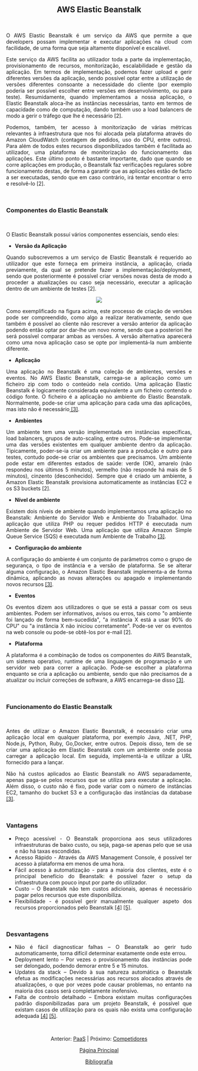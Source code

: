 <h2 align="center"> AWS Elastic Beanstalk </h2>
<br>

<div align="justify">
<p>O AWS Elastic Beanstalk é um serviço da AWS que permite a que developers possam implementar e executar aplicações na cloud com facilidade, de uma forma que seja altamente disponível e escalável.</p>  

<p>Este serviço da AWS facilita ao utilizador toda a parte da implementação, provisionamento de recursos, monitorização, escalabilidade e gestão da aplicação. Em termos de implementação, podemos fazer upload e gerir diferentes versões da aplicação, sendo possível optar entre a utilização de versões diferentes consoante a necessidade do cliente (por exemplo poderia ser possível escolher entre versões em desenvolvimento, ou para teste). Resumidamente, quando implementamos a nossa aplicação, o Elastic Beanstalk aloca-lhe as instâncias necessárias, tanto em termos de capacidade como de computação, dando também uso a load balancers de modo a gerir o tráfego que lhe é necessário [2].</p>  
  
<p>Podemos, também, ter acesso à monitorização de várias métricas relevantes à infraestrutura que nos foi alocada pela plataforma através do Amazon CloudWatch (contagem de pedidos, uso do CPU, entre outros). Para além de todos estes recursos disponibilizados também é facilitada ao utilizador, uma plataforma de monitorização do funcionamento das aplicações. Este último ponto é bastante importante, dado que quando se corre aplicações em produção, o Beanstalk faz verificações regulares sobre funcionamento destas, de forma a garantir que as aplicações estão de facto a ser executadas, sendo que em caso contrário, irá tentar encontrar o erro e resolvê-lo [2].</p>  

<br>
<h3> Componentes do Elastic Beanstalk </h3>
<br>

O Elastic Beanstalk possuí vários componentes essenciais, sendo eles: 
<ul>
  <b><li>Versão da Aplicação</li></b>
</ul>

<p>Quando subscrevemos a um serviço de Elastic Beanstalk é requerido ao utilizador que este forneça em primeira instância, a aplicação, criada previamente, da qual se pretende fazer a implementação/deployment, sendo que posteriormente é possível criar versões novas desta de modo a proceder a atualizações ou caso seja necessário, executar a aplicação dentro de um ambiente de testes [2].</p> 

  <div align="center">
  <img src="https://user-images.githubusercontent.com/91042645/160619001-c3fac283-f147-4355-bbbb-bcf70e0df27a.PNG">
  </div>
  
<p>Como exemplificado na figura acima, este processo de criação de versões pode ser compreendido, como algo a realizar iterativamente, sendo que também é possível ao cliente não rescrever a versão anterior da aplicação podendo então optar por dar-lhe um novo nome, sendo que a posteriori lhe será possível comparar ambas as versões. A versão alternativa aparecerá como uma nova aplicação caso se opte por implementá-la num ambiente diferente.</p>  

<ul>
<b><li>Aplicação</li></b>
</ul>
 
<p>Uma aplicação no Beanstalk é uma coleção de ambientes, versões e eventos. No AWS Elastic Beanstalk, carrega-se a aplicação como um ficheiro zip com todo o conteúdo nela contido. Uma aplicação Elastic Beanstalk é logicamente considerada equivalente a um ficheiro contendo o código fonte. O ficheiro é a aplicação no ambiente do Elastic Beanstalk. Normalmente, pode-se criar uma aplicação para cada uma das aplicações, mas isto não é necessário<a href="https://intellipaat.com/blog/what-is-elastic-beanstalk-in-aws"> [3]</a>.</p> 

<ul>
<b><li>Ambientes</li></b>
</ul>

<p>Um ambiente tem uma versão implementada em instâncias específicas, load balancers, grupos de auto-scaling, entre outros. Pode-se implementar uma das versões existentes em qualquer ambiente dentro da aplicação. Tipicamente, poder-se-ia criar um ambiente para a produção e outro para testes, contudo pode-se criar os ambientes que precisamos. Um ambiente pode estar em diferentes estados de saúde: verde (OK), amarelo (não respondeu nos últimos 5 minutos), vermelho (não responde há mais de 5 minutos), cinzento (desconhecido). Sempre que é criado um ambiente, a Amazon Elastic Beanstalk provisiona automaticamente as instâncias EC2 e os S3 buckets [2].</p> 

<ul>
<b><li>Nível de ambiente</li></b>
</ul>

<p>Existem dois níveis de ambiente quando implementamos uma aplicação no Beanstalk: Ambiente do Servidor Web e Ambiente do Trabalhador. Uma aplicação que utiliza PHP ou requer pedidos HTTP é executada num Ambiente de Servidor Web. Uma aplicação que utiliza Amazon Simple Queue Service (SQS) é executada num Ambiente de Trabalho <a href="https://intellipaat.com/blog/what-is-elastic-beanstalk-in-aws"> [3]</a>.</p> 

<ul>
 <b><li>Configuração do ambiente</li></b>
</ul>

<p>A configuração do ambiente é um conjunto de parâmetros como o grupo de segurança, o tipo de instância e a versão de plataforma. Se se alterar alguma configuração, o Amazon Elastic Beanstalk implementa-a de forma dinâmica, aplicando as novas alterações ou apagado e implementando novos recursos <a href="https://intellipaat.com/blog/what-is-elastic-beanstalk-in-aws"> [3]</a>.</p> 

<ul>
<b><li>Eventos</li></b>
</ul>

<p>Os eventos dizem aos utilizadores o que se está a passar com os seus ambientes. Podem ser informativos, avisos ou erros, tais como "o ambiente foi lançado de forma bem-sucedida", "a instância X está a usar 90% do CPU" ou "a instância X não iniciou corretamente". Pode-se ver os eventos na web console ou pode-se obtê-los por e-mail [2].</p> 

<ul>
<b><li>Plataforma</li></b>
</ul>

<p>A plataforma é a combinação de todos os componentes do AWS Beanstalk, um sistema operativo, runtime de uma linguagem de programação e um servidor web para correr a aplicação. Pode-se escolher a plataforma enquanto se cria a aplicação ou ambiente, sendo que não precisamos de a atualizar ou incluir correções de software, a AWS encarrega-se disso <a href="https://intellipaat.com/blog/what-is-elastic-beanstalk-in-aws"> [3]</a>.</p> 
<br>
<h3> Funcionamento do Elastic Beanstalk </h3>
<br>
  
Antes de utilizar o Amazon Elastic Beanstalk, é necessário criar uma aplicação local em qualquer plataforma, por exemplo Java, .NET, PHP, Node.js, Python, Ruby, Go,Docker, entre outros. Depois disso, tem de se criar uma aplicação em Elastic Beanstalk com um ambiente onde possa carregar a aplicação local. Em seguida, implementá-la e utilizar a URL fornecido para a lançar. 

Não há custos aplicados ao Elastic Beanstalk no AWS separadamente, apenas paga-se pelos recursos que se utiliza para executar a aplicação. Além disso, o custo não é fixo, pode variar com o número de instâncias EC2, tamanho do bucket S3 e a configuração das instâncias da database <a href="https://intellipaat.com/blog/what-is-elastic-beanstalk-in-aws"> [3]</a>.  
  
<br>
<h3>Vantagens </h3>
  
<ul>
  <li>Preço acessível - O Beanstalk proporciona aos seus utilizadores infraestruturas de baixo custo, ou seja, paga-se apenas pelo que se usa e não há taxas escondidas.</li>
  <li>Acesso Rápido - Através da AWS Management Console, é possível ter acesso à plataforma em menos de uma hora. </li>
  <li>Fácil acesso à automatização - para a maioria dos clientes, este é o principal benefício do Beanstalk: é possível fazer o setup da infraestrutura com pouco input por parte do utilizador. 
</li>
  <li>Custo – O Beanstalk não tem custos adicionais, apenas é necessário pagar pelos recursos que este disponibiliza. </li>
  <li>Flexibilidade - é possível gerir manualmente qualquer aspeto dos recursos proporcionados pelo Beanstalk <a href="https://www.justaftermidnight247.com/insights/cloudformation-vs-elastic-beanstalk-aws-paas-and-iac-services"> [4]</a> <a href="https://data-flair.training/blogs/aws-elastic-beanstalk"> [5]</a>. </li>
</ul>
<br>
<h3>Desvantagens </h3>
  
<ul>
  <li>Não é fácil diagnosticar falhas – O Beanstalk ao gerir tudo automaticamente, torna difícil determinar exatamente onde este errou. </li>
  <li>Deployment lento – Por vezes o provisionamento das instâncias pode ser delongado, podendo demorar entre 5 e 15 minutos.</li>
  <li>Updates da stack – Devido à sua natureza automática o Beanstalk efetua as modificações necessárias aos recursos alocados através de atualizações, o que por vezes pode causar problemas, no entanto na maioria dos casos será completamente inofensivo. </li>
  <li>Falta de controlo detalhado – Embora existam muitas configurações padrão disponibilizadas para um projeto Beanstalk, é possível que existam casos de utilização para os quais não exista uma configuração adequada <a href="https://www.justaftermidnight247.com/insights/cloudformation-vs-elastic-beanstalk-aws-paas-and-iac-services"> [4]</a> <a href="https://data-flair.training/blogs/aws-elastic-beanstalk"> [5]</a>. </li>
</ul>
  
</div>

<br>
<div align="center">
<p>Anterior: <a href="https://github.com/MrBen777/Trabalho_PaaS_Grupo_4/blob/main/Componentes/PaaS.md">PaaS<a> | Próximo: <a href="https://github.com/MrBen777/Trabalho_PaaS_Grupo_4/blob/main/Componentes/Competidores.md">Competidores</a></p>
<p><a href="https://github.com/MrBen777/Trabalho_PaaS_Grupo_4/blob/main/README.md">Página Principal</a></p>
<p><a href="https://github.com/MrBen777/Trabalho_PaaS_Grupo_4/blob/main/Componentes/Bibliografia.md">Bibliografia<a></p>
</div>
